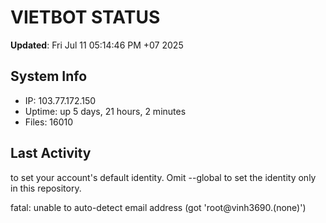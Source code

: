 # VIETBOT STATUS
**Updated**: Fri Jul 11 05:14:46 PM +07 2025

## System Info
- IP: 103.77.172.150
- Uptime: up 5 days, 21 hours, 2 minutes
- Files: 16010

## Last Activity

to set your account's default identity.
Omit --global to set the identity only in this repository.

fatal: unable to auto-detect email address (got 'root@vinh3690.(none)')
